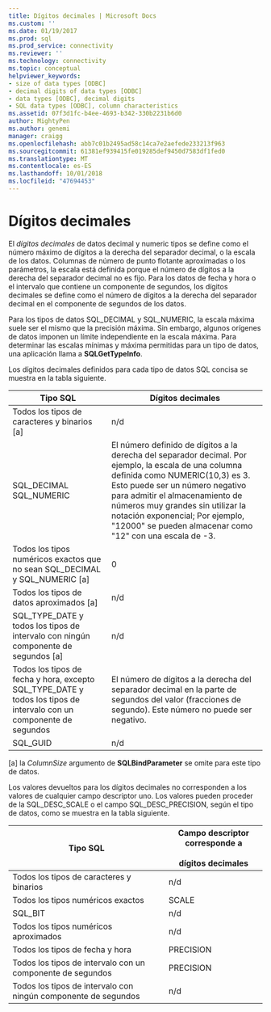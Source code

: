 ```yaml
---
title: Dígitos decimales | Microsoft Docs
ms.custom: ''
ms.date: 01/19/2017
ms.prod: sql
ms.prod_service: connectivity
ms.reviewer: ''
ms.technology: connectivity
ms.topic: conceptual
helpviewer_keywords:
- size of data types [ODBC]
- decimal digits of data types [ODBC]
- data types [ODBC], decimal digits
- SQL data types [ODBC], column characteristics
ms.assetid: 07f3d1fc-b4ee-4693-b342-330b2231b6d0
author: MightyPen
ms.author: genemi
manager: craigg
ms.openlocfilehash: abb7c01b2495ad58c14ca7e2aefede233213f963
ms.sourcegitcommit: 61381ef939415fe019285def9450d7583df1fed0
ms.translationtype: MT
ms.contentlocale: es-ES
ms.lasthandoff: 10/01/2018
ms.locfileid: "47694453"
---
```

# <a name="decimal-digits"></a>Dígitos decimales
El *dígitos decimales* de datos decimal y numeric tipos se define como el número máximo de dígitos a la derecha del separador decimal, o la escala de los datos. Columnas de número de punto flotante aproximadas o los parámetros, la escala está definida porque el número de dígitos a la derecha del separador decimal no es fijo. Para los datos de fecha y hora o el intervalo que contiene un componente de segundos, los dígitos decimales se define como el número de dígitos a la derecha del separador decimal en el componente de segundos de los datos.  
  
 Para los tipos de datos SQL_DECIMAL y SQL_NUMERIC, la escala máxima suele ser el mismo que la precisión máxima. Sin embargo, algunos orígenes de datos imponen un límite independiente en la escala máxima. Para determinar las escalas mínimas y máxima permitidas para un tipo de datos, una aplicación llama a **SQLGetTypeInfo**.  
  
 Los dígitos decimales definidos para cada tipo de datos SQL concisa se muestra en la tabla siguiente.  
  
|Tipo SQL|Dígitos decimales|  
|--------------|--------------------|  
|Todos los tipos de caracteres y binarios [a]|n/d|  
|SQL_DECIMAL<br />SQL_NUMERIC|El número definido de dígitos a la derecha del separador decimal. Por ejemplo, la escala de una columna definida como NUMERIC(10,3) es 3. Esto puede ser un número negativo para admitir el almacenamiento de números muy grandes sin utilizar la notación exponencial; Por ejemplo, "12000" se pueden almacenar como "12" con una escala de -3.|  
|Todos los tipos numéricos exactos que no sean SQL_DECIMAL y SQL_NUMERIC [a]|0|  
|Todos los tipos de datos aproximados [a]|n/d|  
|SQL_TYPE_DATE y todos los tipos de intervalo con ningún componente de segundos [a]|n/d|  
|Todos los tipos de fecha y hora, excepto SQL_TYPE_DATE y todos los tipos de intervalo con un componente de segundos|El número de dígitos a la derecha del separador decimal en la parte de segundos del valor (fracciones de segundo). Este número no puede ser negativo.|  
|SQL_GUID|n/d|  
  
 [a] la *ColumnSize* argumento de **SQLBindParameter** se omite para este tipo de datos.  
  
 Los valores devueltos para los dígitos decimales no corresponden a los valores de cualquier campo descriptor uno. Los valores pueden proceder de la SQL_DESC_SCALE o el campo SQL_DESC_PRECISION, según el tipo de datos, como se muestra en la tabla siguiente.  
  
|Tipo SQL|Campo descriptor corresponde a<br /><br /> dígitos decimales|  
|--------------|----------------------------------------------------------|  
|Todos los tipos de caracteres y binarios|n/d|  
|Todos los tipos numéricos exactos|SCALE|  
|SQL_BIT|n/d|  
|Todos los tipos numéricos aproximados|n/d|  
|Todos los tipos de fecha y hora|PRECISION|  
|Todos los tipos de intervalo con un componente de segundos|PRECISION|  
|Todos los tipos de intervalo con ningún componente de segundos|n/d|
